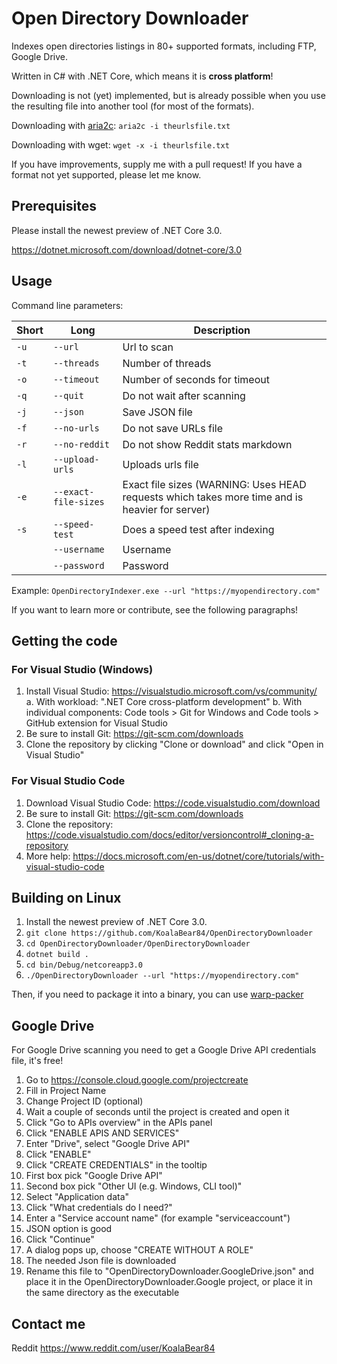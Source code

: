 # Open Directory Downloader
Indexes open directories listings in 80+ supported formats, including FTP, Google Drive.

Written in C# with .NET Core, which means it is **cross platform**!

Downloading is not (yet) implemented, but is already possible when you use the resulting file into another tool (for most of the formats).

Downloading with [aria2c](https://aria2.github.io/):
`aria2c -i theurlsfile.txt`

Downloading with wget:
`wget -x -i theurlsfile.txt`

If you have improvements, supply me with a pull request! If you have a format not yet supported, please let me know.

## Prerequisites

Please install the newest preview of .NET Core 3.0.

https://dotnet.microsoft.com/download/dotnet-core/3.0

## Usage

Command line parameters:

| Short | Long | Description
|---------|----------|---------
| `-u` | `--url` | Url to scan
| `-t` | `--threads` | Number of threads
| `-o` | `--timeout` | Number of seconds for timeout
| `-q` | `--quit` | Do not wait after scanning
| `-j` | `--json` | Save JSON file
| `-f` | `--no-urls` | Do not save URLs file
| `-r` | `--no-reddit` | Do not show Reddit stats markdown
| `-l` | `--upload-urls` | Uploads urls file
| `-e` | `--exact-file-sizes` | Exact file sizes (WARNING: Uses HEAD requests which takes more time and is heavier for server)
| `-s` | `--speed-test` | Does a speed test after indexing
| | `--username` | Username
| | `--password` | Password

Example:
`OpenDirectoryIndexer.exe --url "https://myopendirectory.com"`

If you want to learn more or contribute, see the following paragraphs!

## Getting the code

### For Visual Studio (Windows)
1. Install Visual Studio: https://visualstudio.microsoft.com/vs/community/
  a. With workload: ".NET Core cross-platform development"
  b. With individual components: Code tools > Git for Windows and Code tools > GitHub extension for Visual Studio
2. Be sure to install Git: https://git-scm.com/downloads
3. Clone the repository by clicking "Clone or download" and click "Open in Visual Studio"

### For Visual Studio Code
1. Download Visual Studio Code: https://code.visualstudio.com/download
2. Be sure to install Git: https://git-scm.com/downloads
3. Clone the repository: https://code.visualstudio.com/docs/editor/versioncontrol#_cloning-a-repository
4. More help: https://docs.microsoft.com/en-us/dotnet/core/tutorials/with-visual-studio-code

## Building on Linux
1. Install the newest preview of .NET Core 3.0. 
2. `git clone https://github.com/KoalaBear84/OpenDirectoryDownloader`
3. `cd OpenDirectoryDownloader/OpenDirectoryDownloader`
4. `dotnet build .`
5. `cd bin/Debug/netcoreapp3.0`
6. `./OpenDirectoryDownloader --url "https://myopendirectory.com"`

Then, if you need to package it into a binary, you can use [warp-packer](https://github.com/dgiagio/warp#quickstart-with-net-core)

## Google Drive
For Google Drive scanning you need to get a Google Drive API credentials file, it's free!

1. Go to https://console.cloud.google.com/projectcreate
2. Fill in Project Name
3. Change Project ID (optional)
4. Wait a couple of seconds until the project is created and open it
5. Click "Go to APIs overview" in the APIs panel
6. Click "ENABLE APIS AND SERVICES"
7. Enter "Drive", select "Google Drive API"
8. Click "ENABLE"
9. Click "CREATE CREDENTIALS" in the tooltip
10. First box pick "Google Drive API"
11. Second box pick "Other UI (e.g. Windows, CLI tool)"
12. Select "Application data"
13. Click "What credentials do I need?"
14. Enter a "Service account name" (for example "serviceaccount")
15. JSON option is good
16. Click "Continue"
17. A dialog pops up, choose "CREATE WITHOUT A ROLE"
17. The needed Json file is downloaded
18. Rename this file to "OpenDirectoryDownloader.GoogleDrive.json" and place it in the OpenDirectoryDownloader.Google project, or place it in the same directory as the executable

## Contact me

Reddit https://www.reddit.com/user/KoalaBear84
